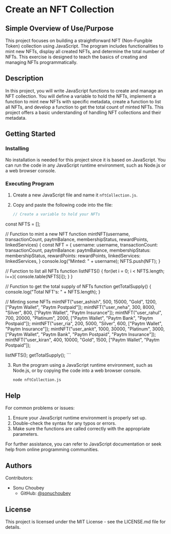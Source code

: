 # Create an NFT Collection

## Simple Overview of Use/Purpose
This project focuses on building a straightforward NFT (Non-Fungible Token) collection using JavaScript. The program includes functionalities to mint new NFTs, display all created NFTs, and determine the total number of NFTs. This exercise is designed to teach the basics of creating and managing NFTs programmatically.
## Description
In this project, you will write JavaScript functions to create and manage an NFT collection. You will define a variable to hold the NFTs, implement a function to mint new NFTs with specific metadata, create a function to list all NFTs, and develop a function to get the total count of minted NFTs. This project offers a basic understanding of handling NFT collections and their metadata.

## Getting Started

### Installing

No installation is needed for this project since it is based on JavaScript. You can run the code in any JavaScript runtime environment, such as Node.js or a web browser console.
### Executing Program

1. Create a new JavaScript file and name it `nftCollection.js`.
2. Copy and paste the following code into the file:

    ```javascript
    // Create a variable to hold your NFTs
const NFTS = [];

// Function to mint a new NFT
function mintNFT(username, transactionCount, paytmBalance, membershipStatus, rewardPoints, linkedServices) {
    const NFT = {
        username: username,
        transactionCount: transactionCount,
        paytmBalance: paytmBalance,
        membershipStatus: membershipStatus,
        rewardPoints: rewardPoints,
        linkedServices: linkedServices,
    }
    console.log("Minted: " + username);
    NFTS.push(NFT);
}

// Function to list all NFTs
function listNFTS() {
    for(let i = 0; i < NFTS.length; i++){
        console.table(NFTS[i]);
    }
}

// Function to get the total supply of NFTs
function getTotalSupply() {
    console.log("Total NFT's: " + NFTS.length);
}

// Minting some NFTs
mintNFT("user_ashish", 500, 15000, "Gold", 1200, ["Paytm Wallet", "Paytm Postpaid"]);
mintNFT("user_neha", 300, 8000, "Silver", 800, ["Paytm Wallet", "Paytm Insurance"]);
mintNFT("user_rahul", 700, 20000, "Platinum", 2000, ["Paytm Wallet", "Paytm Bank", "Paytm Postpaid"]);
mintNFT("user_ria", 200, 5000, "Silver", 600, ["Paytm Wallet", "Paytm Insurance"]);
mintNFT("user_ankit", 1000, 30000, "Platinum", 3000, ["Paytm Wallet", "Paytm Bank", "Paytm Postpaid", "Paytm Insurance"]);
mintNFT("user_kiran", 400, 10000, "Gold", 1500, ["Paytm Wallet", "Paytm Postpaid"]);

listNFTS();
getTotalSupply();
    ```

3. Run the program using a JavaScript runtime environment, such as Node.js, or by copying the code into a web browser console.

    ```bash
    node nftCollection.js
    ```

## Help

For common problems or issues:

1. Ensure your JavaScript runtime environment is properly set up.
2. Double-check the syntax for any typos or errors.
3. Make sure the functions are called correctly with the appropriate parameters.

For further assistance, you can refer to JavaScript documentation or seek help from online programming communities.

## Authors

Contributors:

- Sonu Choubey  
  - GitHub: [@sonuchoubey](https://github.com/sonuchoubey)

## License

This project is licensed under the MIT License - see the LICENSE.md file for details.

